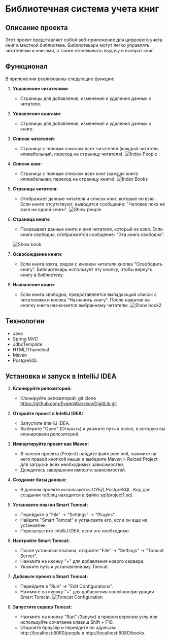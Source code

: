 # Библиотечная система учета книг

## Описание проекта

Этот проект представляет собой веб-приложение для цифрового учета книг в местной библиотеке. Библиотекари могут легко управлять читателями и книгами, а также отслеживать выдачу и возврат книг.

## Функционал

В приложении реализованы следующие функции:

1. **Управление читателями**:
    - Страницы для добавления, изменения и удаления данных о читателе.
    
2. **Управление книгами**:
    - Страницы для добавления, изменения и удаления данных о книге.
    
3. **Список читателей**:
    - Страница с полным списком всех читателей (каждый читатель кликабельный, переход на страницу читателя).
    ![Index People](https://github.com/user-attachments/assets/e7e5fc70-824f-4914-9a6c-62dbcd7c1eef)
    
4. **Список книг**:
    - Страница с полным списком всех книг (каждая книга кликабельная, переход на страницу книги).
    ![Index Books](https://github.com/user-attachments/assets/224f82f4-7a92-49e3-9949-bfaed3405597)
    
5. **Страница читателя**:
    - Отображает данные читателя и список книг, которые он взял. Если книги отсутствуют, выводится сообщение: "Человек пока не взял ни одной книги".
    ![Show people](https://github.com/user-attachments/assets/8a70a8fc-ec7c-474c-a646-e9b680804a32)

6. **Страница книги**:
    - Показывает данные книги и имя читателя, который ее взял. Если книга свободна, отображается сообщение: "Эта книга свободна".
   
    ![Show book](https://github.com/user-attachments/assets/60d987e4-12e6-4f66-8482-bd5c930e7bb8)
    
7. **Освобождение книги**:
    - Если книга взята, рядом с именем читателя кнопка "Освободить книгу". Библиотекарь использует эту кнопку, чтобы вернуть книгу в библиотеку.
    
8. **Назначение книги**:
    - Если книга свободна, предоставляется выпадающий список с читателями и кнопка "Назначить книгу". После нажатия на кнопку книга назначается выбранному читателю.
    ![Show book2](https://github.com/user-attachments/assets/408edfb8-5825-4ae8-ac25-5a4302a5693b)

## Технологии

- Java
- Spring MVC
- JdbcTemplate
- HTML/Thymeleaf
- Maven
- PostgreSQL

## Установка и запуск в IntelliJ IDEA
1. **Клонируйте репозиторий:**
    - Клонируйте репозиторий: git clone https://github.com/EvgeniiGarskov/DigitLib.git
  
2. **Откройте проект в IntelliJ IDEA:**
    - Запустите IntelliJ IDEA.
    - Выберите "Open" (Открыть) и укажите путь к папке, в которую вы клонировали репозиторий.
  
3. **Импортируйте проект как Maven:**
    - В панели проекта (Project) найдите файл pom.xml, нажмите на него правой кнопкой мыши и выберите Maven > Reload Project для загрузки всех необходимых зависимостей.
    - Дождитесь завершения импорта зависимостей.
  
4. **Создание базы данных:**
    - В данном проекте используется СУБД PostgreSQL. Код для создания таблиц находится в файле sql/project1.sql.

5. **Установите плагин Smart Tomcat:**
    - Перейдите в "File" -> "Settings" -> "Plugins".
    - Найдите "Smart Tomcat" и установите его, если он еще не установлен.
    - Перезапустите IntelliJ IDEA, если это необходимо.

6. **Настройте Smart Tomcat:**
    - После установки плагина, откройте "File" -> "Settings" -> "Tomcat Server".
    - Нажмите на иконку "+" для добавления нового сервера.
    - Укажите путь к установленному Tomcat.

7. **Добавьте проект в Smart Tomcat:**
    - Перейдите в "Run" -> "Edit Configurations".
    - Нажмите на иконку "+" для добавления новой конфигурации Smart Tomcat.
    ![Tomcat Configuration](https://github.com/user-attachments/assets/0b4fa030-ec6a-4d3b-bbb5-c5ffc0320535)

  
8. **Запустите сервер Tomcat:**
    - Нажмите на кнопку "Run" (Запуск) в правом верхнем углу или используйте сочетание клавиш Shift + F10.
    - Откройте браузер и перейдите по адресам: http://localhost:8080/people и http://localhost:8080/books.
